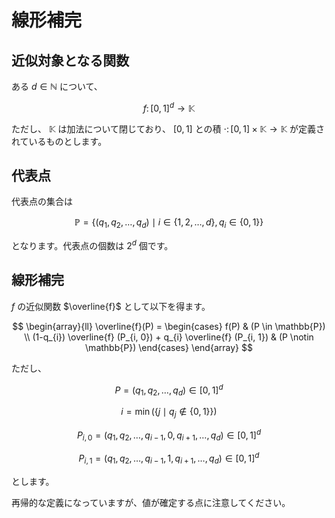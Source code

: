# 線形補完

## 近似対象となる関数

ある $d \in \mathbb{N}$ について、

$$
f \colon [0,1]^d \rightarrow \mathbb{K}
$$

ただし、 $\mathbb{K}$ は加法について閉じており、 $[0,1]$ との積 $\cdot \colon [0,1] \times \mathbb{K} \rightarrow \mathbb{K}$ が定義されているものとします。

## 代表点

代表点の集合は

$$
\mathbb{P} = \lbrace (q_{1}, q_{2}, \dots, q_{d}) \mid i \in \lbrace 1, 2, \dots, d\rbrace, q_{i} \in \lbrace 0, 1\rbrace \rbrace
$$

となります。代表点の個数は $2^{d}$ 個です。

## 線形補完

$f$ の近似関数 $\overline{f}$ として以下を得ます。

$$
\begin{array}{ll}
\overline{f}(P) = 
\begin{cases}
f(P) & (P \in \mathbb{P}) \\
(1-q_{i}) \overline{f} (P_{i, 0}) + q_{i} \overline{f} (P_{i, 1}) & 
(P \notin \mathbb{P})
\end{cases}
\end{array}
$$

ただし、

$$
P = (q_{1}, q_{2}, \dots, q_{d}) \in [0, 1]^{d}
$$

$$
i = \operatorname{min}(\lbrace j \mid q_{j} \notin \lbrace 0, 1 \rbrace \rbrace)
$$

$$
P_{i,0} = (q_{1}, q_{2}, \dots, q_{i-1}, 0, q_{i+1}, \dots, q_{d}) \in [0, 1]^{d}
$$

$$
P_{i,1} = (q_{1}, q_{2}, \dots, q_{i-1}, 1, q_{i+1}, \dots, q_{d}) \in [0, 1]^{d}
$$

とします。

再帰的な定義になっていますが、値が確定する点に注意してください。
